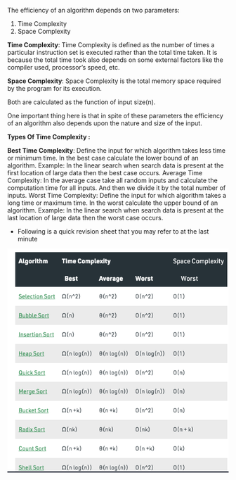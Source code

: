 The efficiency of an algorithm depends on two parameters:

   1. Time Complexity
   2. Space Complexity

**Time Complexity**: Time Complexity is defined as the number of times a particular instruction set is executed rather than the total time taken. It is because the total time took also depends on some external factors like the compiler used, processor’s speed, etc.

**Space Complexity**: Space Complexity is the total memory space required by the program for its execution.

Both are calculated as the function of input size(n).

One important thing here is that in spite of these parameters the efficiency of an algorithm also depends upon the nature and size of the input. 

**Types Of Time Complexity :**

**Best Time Complexity**: Define the input for which algorithm takes less time or minimum time. In the best case calculate the lower bound of an algorithm. Example: In the linear search when search data is present at the first location of large data then the best case occurs.
Average Time Complexity: In the average case take all random inputs and calculate the computation time for all inputs.
And then we divide it by the total number of inputs.
Worst Time Complexity: Define the input for which algorithm takes a long time or maximum time. In the worst calculate the upper bound of an algorithm. Example: In the linear search when search data is present at the last location of large data then the worst case occurs.

  - Following is a quick revision sheet that you may refer to at the last minute

![sorting-time](timeComplexity.png)
